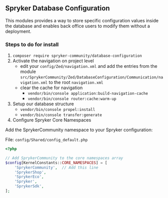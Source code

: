 ## Spryker Database Configuration
This modules provides a way to store specific configuration values inside
the database and enables back office users to modify them without a deployment.

### Steps to do for install
1. `composer require spryker-community/database-configuration`
2. Activate the navigation on project level
   - edit your `config/Zed/navigation.xml` and add the entries from the module `src/SprykerCommunity/Zed/DatabaseConfiguration/Communication/navigation.xml` to the root `navigation.xml`
   - clear the cache for navigation
     - `vendor/bin/console application:build-navigation-cache`
     - `vendor/bin/console router:cache:warm-up`
3. Setup our database structure
    - `vendor/bin/console propel:install`
    - `vendor/bin/console transfer:generate`
4. Configure Spryker Core Namespaces

Add the SprykerCommunity namespace to your Spryker configuration:

File: `config/Shared/config_default.php`

```php
<?php

// Add SprykerCommunity to the core namespaces array
$config[KernelConstants::CORE_NAMESPACES] = [
    'SprykerCommunity',  // Add this line
    'SprykerShop',
    'SprykerEco',
    'Spryker',
    'SprykerSdk',
];
```
